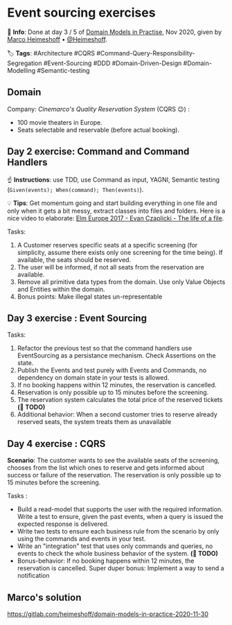 # Event sourcing exercises

📝 **Info**: Done at day 3 / 5 of [Domain Models in Practise](https://skillsmatter.com/courses/737-domain-models-in-practice), Nov 2020, given by [Marco Heimeshoff](https://skillsmatter.com/legacy_profile/marco-heimeshoff) • [@Heimeshoff](https://twitter.com/Heimeshoff).

🏷️ **Tags**: #Architecture #CQRS #Command-Query-Responsibility-Segregation #Event-Sourcing #DDD #Domain-Driven-Design #Domain-Modelling #Semantic-testing

## Domain

Company: *Cinemarco's Quality Reservation System* (CQRS 😉) :

- 100 movie theaters in Europe.
- Seats selectable and reservable (before actual booking).

## Day 2 exercise: Command and Command Handlers

☝️ **Instructions**: use TDD, use Command as input, YAGNI, Semantic testing (`Given(events); When(command); Then(events)`).

💡 **Tips**: Get momentum going and start building everything in one file and only when it gets a bit messy, extract classes into files and folders. Here is a nice video to elaborate: [Elm Europe 2017 - Evan Czaplicki - The life of a file](https://www.youtube.com/watch?v=XpDsk374LDE).

Tasks:

1. A Customer reserves specific seats at a specific screening (for simplicity, assume there exists only one screening for the time being). If available, the seats should be reserved.
2. The user will be informed, if not all seats from the reservation are available.
3. Remove all primitive data types from the domain. Use only Value Objects and Entities within the domain.
4. Bonus points: Make illegal states un-representable

## Day 3 exercise : Event Sourcing

Tasks:

1. Refactor the previous test so that the command handlers use EventSourcing as a persistance mechanism. Check Assertions on the state.
2. Publish the Events and test purely with Events and Commands, no dependency on domain state in your tests is allowed.
3. If no booking happens within 12 minutes, the reservation is cancelled.
4. Reservation is only possible up to 15 minutes before the screening.
5. The reservation system calculates the total price of the reserved tickets **(🚧 TODO)**
6. Additional behavior: When a second customer tries to reserve already reserved seats, the system treats them as unavailable

## Day 4 exercise : CQRS

**Scenario**: The customer wants to see the available seats of the screening, chooses from the list which ones to reserve and gets informed about success or failure of the reservation. The reservation is only possible up to 15 minutes before the screening.

Tasks :

- Build a read-model that supports the user with the required information. Write a test to ensure, given the past events, when a query is issued the expected response is delivered.
- Write two tests to ensure each business rule from the scenario by only using the commands and events in your test.
- Write an "integration" test that uses only commands and queries, no events to check the whole business behavior of the system. **(🚧 TODO)**
- Bonus-behavior: If no booking happens within 12 minutes, the reservation is cancelled. Super duper bonus: Implement a way to send a notification

## Marco's solution

https://gitlab.com/heimeshoff/domain-models-in-practice-2020-11-30

